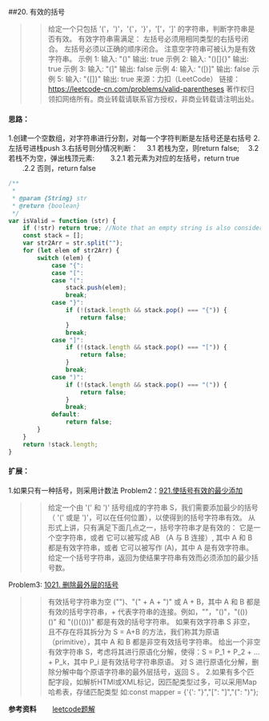 ##20. 有效的括号
>>给定一个只包括 '('，')'，'{'，'}'，'['，']' 的字符串，判断字符串是否有效。
有效字符串需满足：
左括号必须用相同类型的右括号闭合。
左括号必须以正确的顺序闭合。
注意空字符串可被认为是有效字符串。
示例 1:
输入: "()"
输出: true
示例 2:
输入: "()[]{}"
输出: true
示例 3:
输入: "(]"
输出: false
示例 4:
输入: "([)]"
输出: false
示例 5:
输入: "{[]}"
输出: true
来源：力扣（LeetCode）
链接：https://leetcode-cn.com/problems/valid-parentheses
著作权归领扣网络所有。商业转载请联系官方授权，非商业转载请注明出处。
#### 思路：
 1.创建一个空数组，对字符串进行分割，对每一个字符判断是左括号还是右括号
 2.左括号进栈push
 3.右括号则分情况判断：
 &emsp;3.1 若栈为空，则return false;
 &emsp;3.2 若栈不为空，弹出栈顶元素:
 &emsp;&emsp;3.2.1  若元素为对应的左括号，return true
 &emsp;&emsp;.2.2  否则，return false
```javascript
/**
 * 
 * @param {String} str 
 * @return {boolean}
 */
var isValid = function (str) {
    if (!str) return true; //Note that an empty string is also considered valid.
    const stack = [];
    var str2Arr = str.split("");
    for (let elem of str2Arr) {
        switch (elem) {
            case "{":
            case "[":
            case "(":
                stack.push(elem);
                break;
            case "}":
                if (!(stack.length && stack.pop() === "{")) {
                    return false;
                }
                break;
            case "]":
                if (!(stack.length && stack.pop() === "[")) {
                    return false;
                }
                break;
            case ")":
                if (!(stack.length && stack.pop() === "(")) {
                    return false;
                }
                break;
            default:
                return false;
        }
    }
    return !stack.length;
}
```



####  扩展：
1.如果只有一种括号，则采用计数法
Problem2：[921.使括号有效的最少添加 ](https://leetcode-cn.com/problems/minimum-add-to-make-parentheses-valid/)
>>给定一个由 '(' 和 ')' 括号组成的字符串 S，我们需要添加最少的括号（ '(' 或是 ')'，可以在任何位置），以使得到的括号字符串有效。
              从形式上讲，只有满足下面几点之一，括号字符串才是有效的：
                         它是一个空字符串，或者
                         它可以被写成 AB （A 与 B 连接）, 其中 A 和 B 都是有效字符串，或者
                         它可以被写作 (A)，其中 A 是有效字符串。
               给定一个括号字符串，返回为使结果字符串有效而必须添加的最少括号数。

Problem3: [1021. 删除最外层的括号](https://leetcode-cn.com/problems/remove-outermost-parentheses/)   
>>有效括号字符串为空 ("")、"(" + A + ")" 或 A + B，其中 A 和 B 都是有效的括号字符串，+ 代表字符串的连接。例如，""，"()"，"(())()" 和 "(()(()))" 都是有效的括号字符串。
               如果有效字符串 S 非空，且不存在将其拆分为 S = A+B 的方法，我们称其为原语（primitive），其中 A 和 B 都是非空有效括号字符串。
               给出一个非空有效字符串 S，考虑将其进行原语化分解，使得：S = P_1 + P_2 + ... + P_k，其中 P_i 是有效括号字符串原语。
               对 S 进行原语化分解，删除分解中每个原语字符串的最外层括号，返回 S 。
      2.如果有多个匹配字段，如解析HTMl或XML标记，因匹配类型过多，可以采用Map哈希表，存储匹配类型
         如:const mapper = {'{': "}","[": "]","(": ")"};
 



**参考资料**
&emsp;&emsp;[leetcode题解](https://github.com/azl397985856/leetcode)